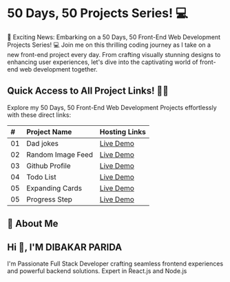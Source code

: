 # 50 Days, 50 Projects Series! 💻

🚀 Exciting News: Embarking on a 50 Days, 50 Front-End Web Development Projects Series! 💻 Join me on this thrilling coding journey as I take on a new front-end project every day. From crafting visually stunning designs to enhancing user experiences, let's dive into the captivating world of front-end web development together.

## Quick Access to All Project Links! 🚀🔗

Explore my 50 Days, 50 Front-End Web Development Projects effortlessly with these direct links:

| #   | Project Name      | Hosting Links                         |
| :-- | :---------------- | :------------------------------------ |
| 01  | Dad jokes         | [Live Demo](https://lnkd.in/dudASpdK) |
| 02  | Random Image Feed | [Live Demo](https://lnkd.in/dqk9yuM6) |
| 03  | Github Profile    | [Live Demo](https://lnkd.in/dCbpY_ZH) |
| 04  | Todo List         | [Live Demo](https://lnkd.in/dQvc7K_V) |
| 05  | Expanding Cards   | [Live Demo](https://lnkd.in/dS99KMNR) |
| 05  | Progress Step     | [Live Demo](https://lnkd.in/dZS6XZMS) |

## 🚀 About Me

## Hi 👋, I'M DIBAKAR PARIDA

I'm Passionate Full Stack Developer crafting seamless frontend experiences and powerful backend solutions. Expert in React.js and Node.js
